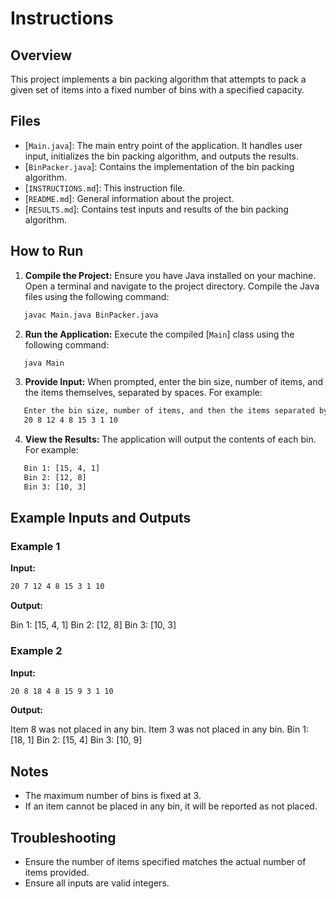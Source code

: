 # Instructions

## Overview

This project implements a bin packing algorithm that attempts to pack a given set of items into a fixed number of bins with a specified capacity.

## Files

- [`Main.java`]: The main entry point of the application. It handles user input, initializes the bin packing algorithm, and outputs the results.
- [`BinPacker.java`]: Contains the implementation of the bin packing algorithm.
- [`INSTRUCTIONS.md`]: This instruction file.
- [`README.md`]: General information about the project.
- [`RESULTS.md`]: Contains test inputs and results of the bin packing algorithm.

## How to Run

1. **Compile the Project:**
   Ensure you have Java installed on your machine. Open a terminal and navigate to the project directory. Compile the Java files using the following command:

```sh
   javac Main.java BinPacker.java
```

2. **Run the Application:**
   Execute the compiled [`Main`] class using the following command:

```sh
   java Main
 ```

3. **Provide Input:**
   When prompted, enter the bin size, number of items, and the items themselves, separated by spaces. For example:

```sh
   Enter the bin size, number of items, and then the items separated by spaces:
   20 8 12 4 8 15 3 1 10
```

4. **View the Results:**
   The application will output the contents of each bin. For example:

```sh
   Bin 1: [15, 4, 1]
   Bin 2: [12, 8]
   Bin 3: [10, 3]
```

## Example Inputs and Outputs

### Example 1

**Input:**

```sh
20 7 12 4 8 15 3 1 10
```

**Output:**

Bin 1: [15, 4, 1]
Bin 2: [12, 8]
Bin 3: [10, 3]

### Example 2

**Input:**

```sh
20 8 18 4 8 15 9 3 1 10
```

**Output:**

Item 8 was not placed in any bin.
Item 3 was not placed in any bin.
Bin 1: [18, 1]
Bin 2: [15, 4]
Bin 3: [10, 9]

## Notes

- The maximum number of bins is fixed at 3.
- If an item cannot be placed in any bin, it will be reported as not placed.

## Troubleshooting

- Ensure the number of items specified matches the actual number of items provided.
- Ensure all inputs are valid integers.
